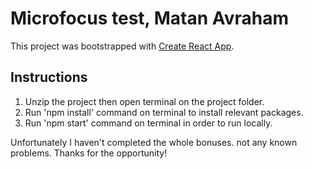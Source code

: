 # Microfocus test, Matan Avraham

This project was bootstrapped with [Create React App](https://github.com/facebook/create-react-app).

## Instructions

1. Unzip the project then open terminal on the project folder.
2. Run 'npm install' command on terminal to install relevant packages.
3. Run 'npm start' command on terminal in order to run locally.

Unfortunately I haven't completed the whole bonuses. not any known problems.
Thanks for the opportunity!
